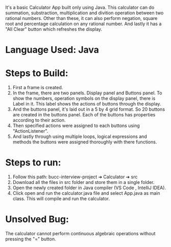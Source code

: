 It's a basic Calculator App built only using Java. This calculator can do summation, substraction, multiplication and divition operation between two rational numbers. Other than these, it can also perform negation, square root and percentage calculation on any rational number. And lastly it has a "All Clear" button which refreshes the display. 

# Language Used: Java

# Steps to Build:
1. First a frame is created.
2. In the frame, there are two panels. Display panel and Buttons panel. To show the numbers, operation symbols on the display panel, there is Label in it. This label shows the actions of buttons through the display.
3. And the buttons panel, it's laid out in a 5 by 4 grid format. So 20 buttons are created in the buttons panel. Each of the buttons has properties according to their action.
4. Then specified actions were assigned to each buttons using "ActionListener".
5. And lastly through using multiple loops, logical expressions and methods the buttons were assigned thoroughly with there functions.

# Steps to run:
1. Follow this path: bucc-interview-project ➔ Calculator ➔ src
2. Download all the files in src folder and store them in a single folder.
3. Open the newly created folder in Java compiler (VS Code , IntelliJ IDEA).
4. Click open and run the calculator.java file and select App.java as main class.
This will compile and run the calculator.

# Unsolved Bug:
The calculator cannot perform continuous algebraic operations without pressing the "=" button.
